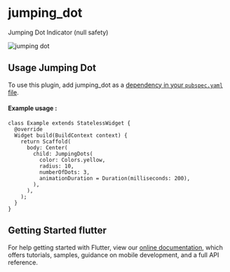 # jumping_dot

Jumping Dot Indicator (null safety)


![jumping dot](https://github.com/rezam92/jumping_dot/blob/main/example.gif)


## Usage Jumping Dot
To use this plugin, add jumping_dot as a 
[dependency in your `pubspec.yaml` file](https://flutter.dev/platform-plugins).

#### Example usage :
```aidl
class Example extends StatelessWidget {
  @override
  Widget build(BuildContext context) {
    return Scaffold(
      body: Center(
        child: JumpingDots(
          color: Colors.yellow,
          radius: 10,
          numberOfDots: 3,
          animationDuration = Duration(milliseconds: 200),
        ),
      ),
    );
  }
}
```

## Getting Started flutter
For help getting started with Flutter, view our 
[online documentation](https://flutter.dev/docs), which offers tutorials, 
samples, guidance on mobile development, and a full API reference.
